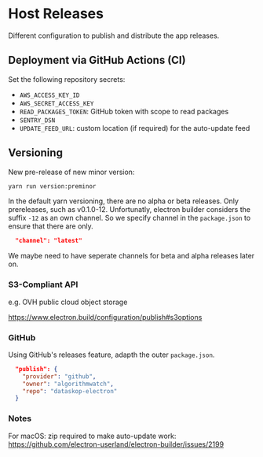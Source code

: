 # Host Releases

Different configuration to publish and distribute the app releases.

## Deployment via GitHub Actions (CI)

Set the following repository secrets:

- `AWS_ACCESS_KEY_ID`
- `AWS_SECRET_ACCESS_KEY`
- `READ_PACKAGES_TOKEN`: GitHub token with scope to read packages
- `SENTRY_DSN`
- `UPDATE_FEED_URL`: custom location (if required) for the auto-update feed

## Versioning

New pre-release of new minor version:

```bash
yarn run version:preminor
```

In the default yarn versioning, there are no alpha or beta releases.
Only prereleases, such as v0.1.0-12.
Unfortunatly, electron builder considers the suffix `-12` as an own channel.
So we specify channel in the `package.json` to ensure that there are only.

```json
  "channel": "latest"
```

We maybe need to have seperate channels for beta and alpha releases later on.

### S3-Compliant API

e.g. OVH public cloud object storage

<https://www.electron.build/configuration/publish#s3options>

### GitHub

Using GitHub's releases feature, adapth the outer `package.json`.

```json
  "publish": {
    "provider": "github",
    "owner": "algorithmwatch",
    "repo": "dataskop-electron"
  }
```

### Notes

For macOS: zip required to make auto-update work: https://github.com/electron-userland/electron-builder/issues/2199
